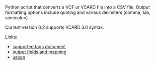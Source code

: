 Python script that converts a VCF or VCARD file into a CSV file. Output formatting options include quoting and various delimiters (comma, tab, semicolon).

Current version 0.2 supports VCARD 3.0 syntax.

Links:
  * [supported tags document](SupportedTags.md)
  * [output fields and mapping](OutputFields_and_Mapping.md)
  * [usage](Usage.md)